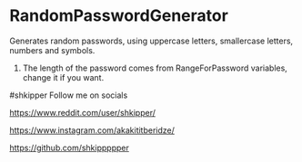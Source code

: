 # RandomPasswordGenerator
Generates random passwords, using uppercase letters, smallercase letters, numbers and symbols.

1) The length of the password comes from RangeForPassword variables, change it if you want.






#shkipper Follow me on socials

https://www.reddit.com/user/shkipper/

https://www.instagram.com/akakititberidze/

https://github.com/shkippppper
